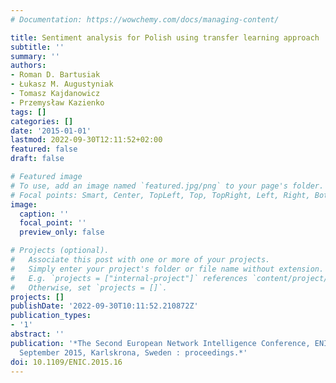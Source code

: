 ```yaml
---
# Documentation: https://wowchemy.com/docs/managing-content/

title: Sentiment analysis for Polish using transfer learning approach
subtitle: ''
summary: ''
authors:
- Roman D. Bartusiak
- Łukasz M. Augustyniak
- Tomasz Kajdanowicz
- Przemysław Kazienko
tags: []
categories: []
date: '2015-01-01'
lastmod: 2022-09-30T12:11:52+02:00
featured: false
draft: false

# Featured image
# To use, add an image named `featured.jpg/png` to your page's folder.
# Focal points: Smart, Center, TopLeft, Top, TopRight, Left, Right, BottomLeft, Bottom, BottomRight.
image:
  caption: ''
  focal_point: ''
  preview_only: false

# Projects (optional).
#   Associate this post with one or more of your projects.
#   Simply enter your project's folder or file name without extension.
#   E.g. `projects = ["internal-project"]` references `content/project/deep-learning/index.md`.
#   Otherwise, set `projects = []`.
projects: []
publishDate: '2022-09-30T10:11:52.210872Z'
publication_types:
- '1'
abstract: ''
publication: '*The Second European Network Intelligence Conference, ENIC 2015 : 21-22
  September 2015, Karlskrona, Sweden : proceedings.*'
doi: 10.1109/ENIC.2015.16
---
```

